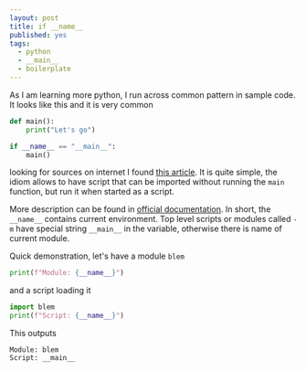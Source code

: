 ```yaml
---
layout: post
title: if __name__
published: yes
tags:
  - python
  - __main__
  - boilerplate
---
```

As I am learning more python, I run across common pattern in sample code. It looks like this and it is very common 

```python
def main():
    print("Let's go")

if __name__ == "__main__":
    main()
```

looking for sources on internet I found [this article][1]. It is quite simple, the idiom allows to have script that can be imported without running the `main` function, but run it when started as a script.

More description can be found in [official documentation][2]. In short, the `__name__` contains current environment. Top level scripts or modules called `-m` have special string `__main__` in the variable, otherwise there is name of current module.

Quick demonstration, let's have a module `blem`

```python
print(f"Module: {__name__}")
```

and a script loading it

```python
import blem
print(f"Script: {__name__}")
```

This outputs

```
Module: blem
Script: __main__
```

[1]: https://realpython.com/if-name-main-python/
[2]: https://docs.python.org/3/library/__main__.html
